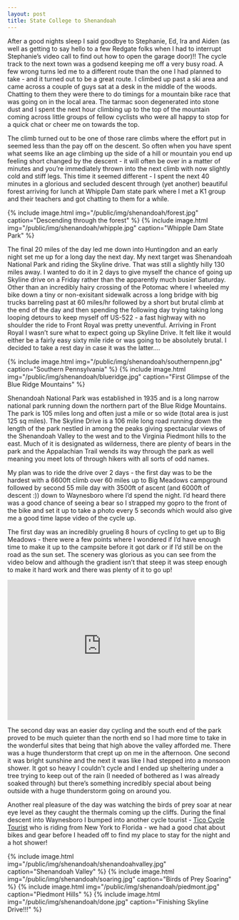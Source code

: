 ```yaml
---
layout: post
title: State College to Shenandoah 
---
```


After a good nights sleep I said goodbye to Stephanie, Ed, Ira and Aiden (as well as getting to say hello to a few Redgate folks when I had to interrupt Stephanie’s video call to find out how to open the garage door)!! The cycle track to the next town was a godsend keeping me off a very busy road. A few wrong turns led me to a different route than the one I had planned to take - and it turned out to be a great route. I climbed up past a ski area and came across a couple of guys sat at a desk in the middle of the woods. Chatting to them they were there to do timings for a mountain bike race that was going on in the local area. The tarmac soon degenerated into stone dust and I spent the next hour climbing up to the top of the mountain coming across little groups of fellow cyclists who were all happy to stop for a quick chat or cheer me on towards the top. 

The climb turned out to be one of those rare climbs where the effort put in seemed less than the pay off on the descent. So often when you have spent what seems like an age climbing up the side of a hill or mountain you end up feeling short changed by the descent - it will often be over in a matter of minutes and you’re immediately thrown into the next climb with now slightly cold and stiff legs. This time it seemed different - I spent the next 40 minutes in a glorious and secluded descent through (yet another) beautiful forest arriving for lunch at Whipple Dam state park where I met a K1 group and their teachers and got chatting to them for a while. 

{% include image.html img="/public/img/shenandoah/forest.jpg" caption="Descending through the forest" %}
{% include image.html img="/public/img/shenandoah/whipple.jpg" caption="Whipple Dam State Park" %}

The final 20 miles of the day led me down into Huntingdon and an early night set me up for a long day the next day. My next target was Shenandoah National Park and riding the Skyline drive. That was still a slightly hilly 130 miles away. I wanted to do it in 2 days to give myself the chance of going up Skyline drive on a Friday rather than the apparently much busier Saturday. Other than an incredibly hairy crossing of the Potomac where I wheeled my bike down a tiny or non-exisitant sidewalk across a long bridge with big trucks barreling past at 60 miles/hr followed by a short but brutal climb at the end of the day and then spending the following day trying taking long looping detours to keep myself off US-522 - a fast highway with no shoulder the ride to Front Royal was pretty uneventful. Arriving in Front Royal I wasn’t sure what to expect going up Skyline Drive. It felt like it would either be a fairly easy sixty mile ride or was going to be absolutely brutal. I decided to take a rest day in case it was the latter…. 

{% include image.html img="/public/img/shenandoah/southernpenn.jpg" caption="Southern Pennsylvania" %}
{% include image.html img="/public/img/shenandoah/blueridge.jpg" caption="First Glimpse of the Blue Ridge Mountains" %}

Shenandoah National Park was established in 1935 and is a long narrow national park running down the northern part of the Blue Ridge Mountains. The park is 105 miles long and often just a mile or so wide (total area is just 125 sq miles). The Skyline Drive is a 106 mile long road running down the length of the park nestled in among the peaks giving spectacular views of the Shenandoah Valley to the west and to the Virginia Piedmont hills to the east. Much of it is designated as wilderness, there are plenty of bears in the park and the Appalachian Trail wends its way through the park as well meaning you meet lots of through hikers with all sorts of odd names.

My plan was to ride the drive over 2 days - the first day was to be the hardest with a 6600ft climb over 60 miles up to Big Meadows campground followed by second 55 mile day with 3500ft of ascent (and 6000ft of descent :)) down to Waynesboro where I’d spend the night. I’d heard there was a good chance of seeing a bear so I strapped my gopro to the front of the bike and set it up to take a photo every 5 seconds which would also give me a good time lapse video of the cycle up.

The first day was an incredibly grueling 8 hours of cycling to get up to Big Meadows - there were a few points where I wondered if I’d have enough time to make it up to the campsite before it got dark or if I’d still be on the road as the sun set. The scenery was glorious as you can see from the video below and although the gradient isn’t that steep it was steep enough to make it hard work and there was plenty of it to go up!

<iframe width="420" height="315" src="http://www.youtube.com/embed/7h0bwnZiZBw" frameborder="0" allowfullscreen="allowfullscreen ">&nbsp;</iframe>

The second day was an easier day cycling and the south end of the park proved to be much quieter than the north end so I had more time to take in the wonderful sites that being that high above the valley afforded me. There was a huge thunderstorm that crept up on me in the afternoon. One second it was bright sunshine and the next it was like I had stepped into a monsoon shower. It got so heavy I couldn't cycle and I ended up sheltering under a tree trying to keep out of the rain (I needed of bothered as I was already soaked through) but there’s something incredibly special about being outside with a huge thunderstorm going on around you. 

Another real pleasure of the day was watching the birds of prey soar at near eye level as they caught the thermals coming up the cliffs. During the final descent into Waynesboro I bumped into another cycle tourist - [Tico Cycle Tourist](http://www.ticocycletourist.com) who is riding from New York to Florida - we had a good chat about bikes and gear before I headed off to find my place to stay for the night and a hot shower!

{% include image.html img="/public/img/shenandoah/shenandoahvalley.jpg" caption="Shenandoah Valley" %}
{% include image.html img="/public/img/shenandoah/soaring.jpg" caption="Birds of Prey Soaring" %}
{% include image.html img="/public/img/shenandoah/piedmont.jpg" caption="Piedmont Hills" %}
{% include image.html img="/public/img/shenandoah/done.jpg" caption="Finishing Skyline Drive!!!" %}
